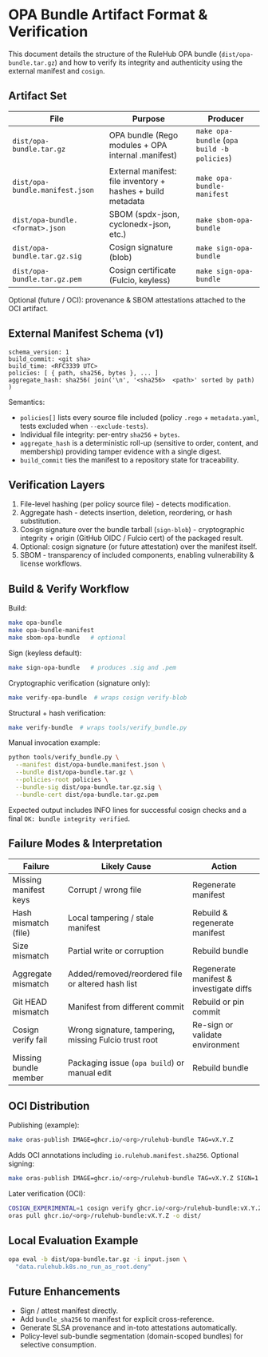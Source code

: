 # OPA Bundle Artifact Format & Verification

This document details the structure of the RuleHub OPA bundle (`dist/opa-bundle.tar.gz`) and how to verify its integrity and authenticity using the external manifest and `cosign`.

## Artifact Set

| File                            | Purpose                                                     | Producer                                    |
| ------------------------------- | ----------------------------------------------------------- | ------------------------------------------- |
| `dist/opa-bundle.tar.gz`        | OPA bundle (Rego modules + OPA internal .manifest)          | `make opa-bundle` (`opa build -b policies`) |
| `dist/opa-bundle.manifest.json` | External manifest: file inventory + hashes + build metadata | `make opa-bundle-manifest`                  |
| `dist/opa-bundle.<format>.json` | SBOM (spdx-json, cyclonedx-json, etc.)                      | `make sbom-opa-bundle`                      |
| `dist/opa-bundle.tar.gz.sig`    | Cosign signature (blob)                                     | `make sign-opa-bundle`                      |
| `dist/opa-bundle.tar.gz.pem`    | Cosign certificate (Fulcio, keyless)                        | `make sign-opa-bundle`                      |

Optional (future / OCI): provenance & SBOM attestations attached to the OCI artifact.

## External Manifest Schema (v1)

```
schema_version: 1
build_commit: <git sha>
build_time: <RFC3339 UTC>
policies: [ { path, sha256, bytes }, ... ]
aggregate_hash: sha256( join('\n', '<sha256>  <path>' sorted by path) )
```

Semantics:

- `policies[]` lists every source file included (policy `.rego` + `metadata.yaml`, tests excluded when `--exclude-tests`).
- Individual file integrity: per-entry `sha256` + `bytes`.
- `aggregate_hash` is a deterministic roll-up (sensitive to order, content, and membership) providing tamper evidence with a single digest.
- `build_commit` ties the manifest to a repository state for traceability.

## Verification Layers

1. File-level hashing (per policy source file) - detects modification.
2. Aggregate hash - detects insertion, deletion, reordering, or hash substitution.
3. Cosign signature over the bundle tarball (`sign-blob`) - cryptographic integrity + origin (GitHub OIDC / Fulcio cert) of the packaged result.
4. Optional: cosign signature (or future attestation) over the manifest itself.
5. SBOM - transparency of included components, enabling vulnerability & license workflows.

## Build & Verify Workflow

Build:

```bash
make opa-bundle
make opa-bundle-manifest
make sbom-opa-bundle   # optional
```

Sign (keyless default):

```bash
make sign-opa-bundle   # produces .sig and .pem
```

Cryptographic verification (signature only):

```bash
make verify-opa-bundle  # wraps cosign verify-blob
```

Structural + hash verification:

```bash
make verify-bundle  # wraps tools/verify_bundle.py
```

Manual invocation example:

```bash
python tools/verify_bundle.py \
  --manifest dist/opa-bundle.manifest.json \
  --bundle dist/opa-bundle.tar.gz \
  --policies-root policies \
  --bundle-sig dist/opa-bundle.tar.gz.sig \
  --bundle-cert dist/opa-bundle.tar.gz.pem
```

Expected output includes INFO lines for successful cosign checks and a final `OK: bundle integrity verified`.

## Failure Modes & Interpretation

| Failure               | Likely Cause                                          | Action                                  |
| --------------------- | ----------------------------------------------------- | --------------------------------------- |
| Missing manifest keys | Corrupt / wrong file                                  | Regenerate manifest                     |
| Hash mismatch (file)  | Local tampering / stale manifest                      | Rebuild & regenerate manifest           |
| Size mismatch         | Partial write or corruption                           | Rebuild bundle                          |
| Aggregate mismatch    | Added/removed/reordered file or altered hash list     | Regenerate manifest & investigate diffs |
| Git HEAD mismatch     | Manifest from different commit                        | Rebuild or pin commit                   |
| Cosign verify fail    | Wrong signature, tampering, missing Fulcio trust root | Re-sign or validate environment         |
| Missing bundle member | Packaging issue (`opa build`) or manual edit          | Rebuild bundle                          |

## OCI Distribution

Publishing (example):

```bash
make oras-publish IMAGE=ghcr.io/<org>/rulehub-bundle TAG=vX.Y.Z
```

Adds OCI annotations including `io.rulehub.manifest.sha256`. Optional signing:

```bash
make oras-publish IMAGE=ghcr.io/<org>/rulehub-bundle TAG=vX.Y.Z SIGN=1
```

Later verification (OCI):

```bash
COSIGN_EXPERIMENTAL=1 cosign verify ghcr.io/<org>/rulehub-bundle:vX.Y.Z
oras pull ghcr.io/<org>/rulehub-bundle:vX.Y.Z -o dist/
```

## Local Evaluation Example

```bash
opa eval -b dist/opa-bundle.tar.gz -i input.json \
  "data.rulehub.k8s.no_run_as_root.deny"
```

## Future Enhancements

- Sign / attest manifest directly.
- Add `bundle_sha256` to manifest for explicit cross-reference.
- Generate SLSA provenance and in-toto attestations automatically.
- Policy-level sub-bundle segmentation (domain-scoped bundles) for selective consumption.
